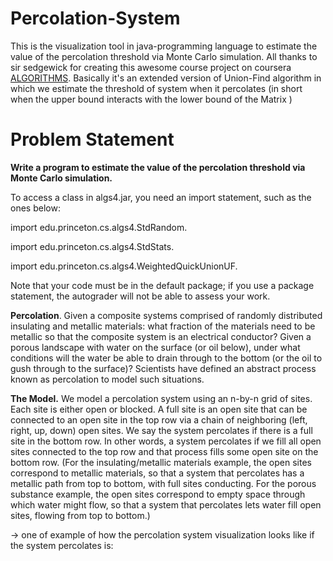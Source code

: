 # Percolation-System
This is the visualization tool in java-programming language to estimate the value of the percolation threshold via Monte Carlo simulation. 
All thanks to sir sedgewick for creating this awesome course project on coursera [ALGORITHMS](https://in.coursera.org/learn/algorithms-part1).
Basically it's an extended version of Union-Find algorithm in which we estimate the threshold of system when it percolates (in short when the upper bound interacts with the lower bound of the Matrix )

# Problem Statement

**Write a program to estimate the value of the percolation threshold via Monte Carlo simulation.**

To access a class in algs4.jar, you need an import statement, such as the ones below:

import edu.princeton.cs.algs4.StdRandom.

import edu.princeton.cs.algs4.StdStats.

import edu.princeton.cs.algs4.WeightedQuickUnionUF.

Note that your code must be in the default package; if you use a package statement, the autograder will not be able to assess your work.

**Percolation**. 
Given a composite systems comprised of randomly distributed insulating and metallic materials: what fraction of the materials need to be metallic so that the composite system is an electrical conductor? Given a porous landscape with water on the surface (or oil below), under what conditions will the water be able to drain through to the bottom (or the oil to gush through to the surface)? Scientists have defined an abstract process known as percolation to model such situations.

**The Model.**
We model a percolation system using an n-by-n grid of sites. Each site is either open or blocked. A full site is an open site that can be connected to an open site in the top row via a chain of neighboring (left, right, up, down) open sites. We say the system percolates if there is a full site in the bottom row. In other words, a system percolates if we fill all open sites connected to the top row and that process fills some open site on the bottom row. (For the insulating/metallic materials example, the open sites correspond to metallic materials, so that a system that percolates has a metallic path from top to bottom, with full sites conducting. For the porous substance example, the open sites correspond to empty space through which water might flow, so that a system that percolates lets water fill open sites, flowing from top to bottom.)

-> one of example of how the percolation system visualization looks like if the system percolates is:

